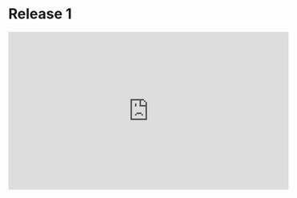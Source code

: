# Release 1

<iframe width="560" height="315" src="https://www.youtube.com/embed/Xi_HcOJY4jM" title="YouTube video player" frameborder="0" allow="accelerometer; autoplay; clipboard-write; encrypted-media; gyroscope; picture-in-picture" allowfullscreen></iframe>